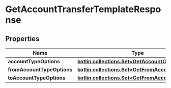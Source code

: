 
# GetAccountTransferTemplateResponse

## Properties
| Name | Type | Description | Notes |
| ------------ | ------------- | ------------- | ------------- |
| **accountTypeOptions** | [**kotlin.collections.Set&lt;GetAccountOptions&gt;**](GetAccountOptions.md) |  |  [optional] |
| **fromAccountTypeOptions** | [**kotlin.collections.Set&lt;GetFromAccountOptions&gt;**](GetFromAccountOptions.md) |  |  [optional] |
| **toAccountTypeOptions** | [**kotlin.collections.Set&lt;GetFromAccountOptions&gt;**](GetFromAccountOptions.md) |  |  [optional] |




